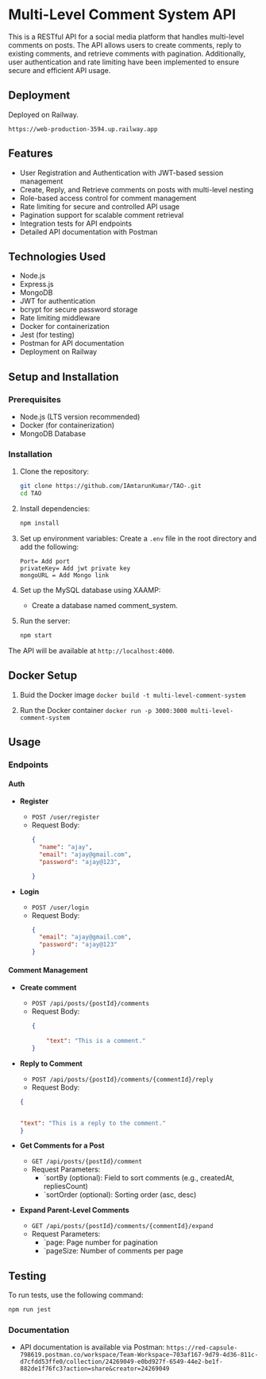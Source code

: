 # Multi-Level Comment System API

This is a RESTful API for a social media platform that handles multi-level comments on posts. The API allows users to create comments, reply to existing comments, and retrieve comments with pagination. Additionally, user authentication and rate limiting have been implemented to ensure secure and efficient API usage.

## Deployment
 Deployed on Railway.
 
 ```https://web-production-3594.up.railway.app```

 
## Features

- User Registration and Authentication with JWT-based session management
- Create, Reply, and Retrieve comments on posts with multi-level nesting
- Role-based access control for comment management
- Rate limiting for secure and controlled API usage
- Pagination support for scalable comment retrieval
- Integration tests for API endpoints
- Detailed API documentation with Postman

## Technologies Used

- Node.js
- Express.js
- MongoDB
- JWT for authentication
- bcrypt for secure password storage
- Rate limiting middleware
- Docker for containerization
- Jest (for testing)
- Postman for API documentation
- Deployment on Railway

## Setup and Installation

### Prerequisites

- Node.js (LTS version recommended)
- Docker (for containerization)
- MongoDB Database

### Installation

1. Clone the repository:
    ```sh
    git clone https://github.com/IAmtarunKumar/TAO-.git
    cd TAO
    ```

2. Install dependencies:
    ```sh
    npm install
    ```

3. Set up environment variables:
    Create a `.env` file in the root directory and add the following:
    ```env
    Port= Add port
    privateKey= Add jwt private key
    mongoURL = Add Mongo link
    
    ```

4. Set up the MySQL database using XAAMP:
   - Create a database named comment_system.


5. Run the server:
    ```sh
    npm start
    ```

The API will be available at `http://localhost:4000`.


## Docker Setup

1. Buid the Docker image
```docker build -t multi-level-comment-system```

2. Run the Docker container
```docker run -p 3000:3000 multi-level-comment-system```





## Usage

### Endpoints

#### Auth

- **Register**
  - `POST /user/register`
  - Request Body:
    ```json
    {
      "name": "ajay",
      "email": "ajay@gmail.com",
      "password": "ajay@123",

    }
    ```

- **Login**
  - `POST /user/login`
  - Request Body:
    ```json
    {
      "email": "ajay@gmail.com",
      "password": "ajay@123"
    }
    ```







#### Comment Management



- **Create comment** 
  - `POST /api/posts/{postId}/comments`
  - Request Body:
    ```json
    {
     
        "text": "This is a comment."
    }
    ```

- **Reply to Comment** 
  - `POST /api/posts/{postId}/comments/{commentId}/reply`
   - Request Body:
    ```json
    {
    
 
  "text": "This is a reply to the comment."
    }
    ```


- **Get Comments for a Post** 
  - `GET /api/posts/{postId}/comment`
  - Request Parameters:
    - `sortBy (optional): Field to sort comments (e.g., createdAt, repliesCount)
    - `sortOrder (optional): Sorting order (asc, desc)

- **Expand Parent-Level Comments** 
  - `GET /api/posts/{postId}/comments/{commentId}/expand`
  - Request Parameters:
    - `page: Page number for pagination
    - `pageSize: Number of comments per page



## Testing

To run tests, use the following command:
```sh
npm run jest
```

### Documentation

- API documentation is available via Postman:
`https://red-capsule-798619.postman.co/workspace/Team-Workspace~703af167-9d79-4d36-811c-d7cfdd53ffe0/collection/24269049-e0bd927f-6549-44e2-be1f-882de1f76fc3?action=share&creator=24269049`


